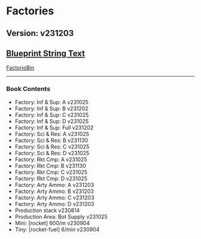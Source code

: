 # Factories

## Version: v231203

## [Blueprint String Text](https://factoriobin.com/static/cdn/forever/post/h/_/3/H_3XyquM/0/v0/blueprint-72b4383ff87aefb5.txt)

[FactorioBin](https://factoriobin.com/post/H_3XyquM)

-----

### Book Contents

* Factory: Inf & Sup: A v231025
* Factory: Inf & Sup: B v231202
* Factory: Inf & Sup: C v231025
* Factory: Inf & Sup: D v231025
* Factory: Inf & Sup: Full v231202
* Factory: Sci & Res: A v231025
* Factory: Sci & Res: B v231130
* Factory: Sci & Res: C v231025
* Factory: Sci & Res: D v231025
* Factory: Rkt Cmp: A v231025
* Factory: Rkt Cmp: B v231130
* Factory: Rkt Cmp: C v231025
* Factory: Rkt Cmp: D v231025
* Factory: Arty Ammo: A v231203
* Factory: Arty Ammo: B v231203
* Factory: Arty Ammo: C v231203
* Factory: Arty Ammo: D v231203
* Production stack v230814
* Production Area: Bot Supply v231025
* Mini: [rocket] 600/m v230904
* Tiny: [rocket-fuel] 6/min v230904

